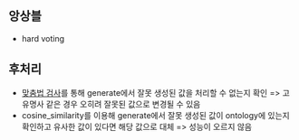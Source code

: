 ## 앙상블
- hard voting

## 후처리
- [맞춤법 검사](
https://github.com/ssut/py-hanspell)를 통해 generate에서 잘못 생성된 값을 처리할 수 없는지 확인 => 고유명사 같은 경우 오히려 잘못된 값으로 변경될 수 있음
- cosine_similarity를 이용해 generate에서 잘못 생성된 값이 ontology에 있는지 확인하고 유사한 값이 있다면 해당 값으로 대체 => 성능이 오르지 않음

